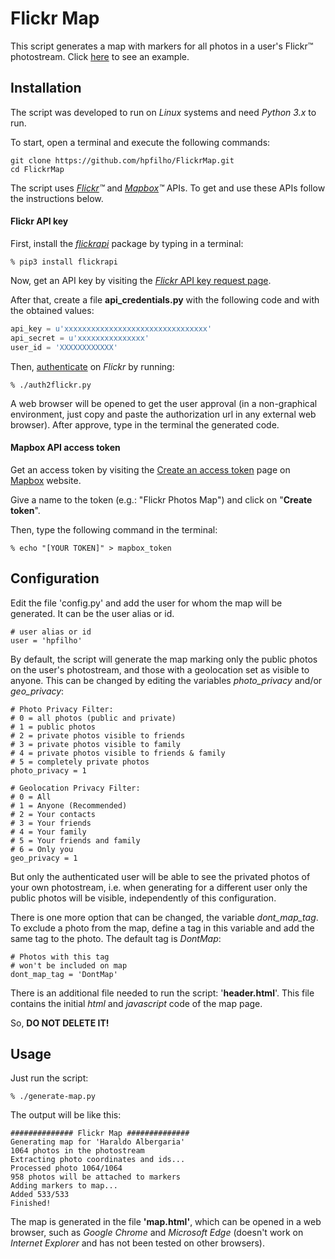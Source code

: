 # Flickr Map

This script generates a map with markers for all photos in a user's Flickr™ photostream. Click [here](https://hpfilho.github.io/FlickrMap/example/) to see an example.

## Installation

The script was developed to run on _Linux_ systems and need _Python 3.x_ to run. 

To start, open a terminal and execute the following commands:

```
git clone https://github.com/hpfilho/FlickrMap.git
cd FlickrMap
```

The script uses *[Flickr](https://www.flickr.com/)™* and *[Mapbox](https://www.mapbox.com/)™* APIs. To get and use these APIs follow the instructions below.

#### Flickr API key
First, install the [_flickrapi_](https://stuvel.eu/flickrapi) package by typing in a terminal:

```
% pip3 install flickrapi
```
Now, get an API key by visiting the [_Flickr_ API key request page](https://www.flickr.com/services/apps/create/apply/).

After that, create a file __api_credentials.py__ with the following code and with the obtained values:

```python
api_key = u'xxxxxxxxxxxxxxxxxxxxxxxxxxxxxxxx'
api_secret = u'xxxxxxxxxxxxxxx'
user_id = 'XXXXXXXXXXXX'

```

Then, [authenticate](https://stuvel.eu/flickrapi-doc/3-auth.html#authenticating-without-local-web-server) on _Flickr_ by running:

```
% ./auth2flickr.py
```
A web browser will be opened to get the user approval (in a non-graphical environment, just copy and paste the authorization url in any external web browser). After approve, type in the terminal the generated code.

#### Mapbox API access token

Get an access token by visiting the [Create an access token](https://account.mapbox.com/access-tokens/create) page on [Mapbox](https://www.mapbox.com/) website.

Give a name to the token (e.g.: "Flickr Photos Map") and click on "**Create token**".

Then, type the following command in the terminal:

```
% echo "[YOUR TOKEN]" > mapbox_token
```

## Configuration

Edit the file 'config.py' and add the user for whom the map will be generated. It can be the user alias or id.

```
# user alias or id
user = 'hpfilho'
```

By default, the script will generate the map marking only the public photos on the user's photostream, and those with a geolocation set as visible to anyone. 
This can be changed by editing the variables _photo_privacy_ and/or _geo_privacy_:

```
# Photo Privacy Filter:
# 0 = all photos (public and private)
# 1 = public photos
# 2 = private photos visible to friends
# 3 = private photos visible to family
# 4 = private photos visible to friends & family
# 5 = completely private photos
photo_privacy = 1

# Geolocation Privacy Filter:
# 0 = All
# 1 = Anyone (Recommended)
# 2 = Your contacts
# 3 = Your friends
# 4 = Your family
# 5 = Your friends and family
# 6 = Only you
geo_privacy = 1
```
But only the authenticated user will be able to see the privated photos of your own photostream, i.e. when generating for a different user only the public photos will be visible, independently of this configuration.

There is one more option that can be changed, the variable _dont_map_tag_. To exclude a photo from the map, define a tag in this variable and add the same tag to the photo. 
The default tag is _DontMap_:

```
# Photos with this tag
# won't be included on map
dont_map_tag = 'DontMap'
```

There is an additional file needed to run the script: '__header.html__'. This file contains the initial _html_ and _javascript_ code of the map page. 

So, __DO NOT DELETE IT!__

## Usage

Just run the script:

```
% ./generate-map.py
```

The output will be like this:

```
############## Flickr Map ##############
Generating map for 'Haraldo Albergaria'
1064 photos in the photostream
Extracting photo coordinates and ids...
Processed photo 1064/1064
958 photos will be attached to markers
Adding markers to map...
Added 533/533
Finished!
```

The map is generated in the file __'map.html'__, which can be opened in a web browser, such as _Google Chrome_ and _Microsoft Edge_ 
(doesn't work on _Internet Explorer_ and has not been tested on other browsers).
